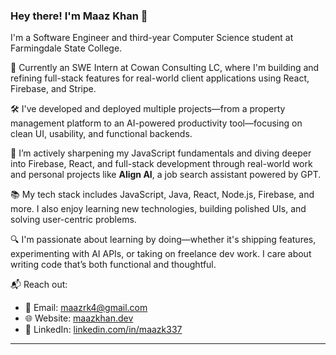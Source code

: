 ### Hey there! I'm Maaz Khan 👋  
I'm a Software Engineer and third-year Computer Science student at Farmingdale State College.

🚀 Currently an SWE Intern at Cowan Consulting LC, where I'm building and refining full-stack features for real-world client applications using React, Firebase, and Stripe.

🛠️ I've developed and deployed multiple projects—from a property management platform to an AI-powered productivity tool—focusing on clean UI, usability, and functional backends.

🧠 I’m actively sharpening my JavaScript fundamentals and diving deeper into Firebase, React, and full-stack development through real-world work and personal projects like **Align AI**, a job search assistant powered by GPT.

📚 My tech stack includes JavaScript, Java, React, Node.js, Firebase, and more. I also enjoy learning new technologies, building polished UIs, and solving user-centric problems.

🔍 I'm passionate about learning by doing—whether it's shipping features, experimenting with AI APIs, or taking on freelance dev work. I care about writing code that’s both functional and thoughtful.

📬 Reach out:  
- 📧 Email: [maazrk4@gmail.com](mailto:maazkhan.dev@gmail.com)  
- 🌐 Website: [maazkhan.dev](https://maazkhan.dev)  
- 💼 LinkedIn: [linkedin.com/in/maazk337](https://linkedin.com/in/maazk337)

---
